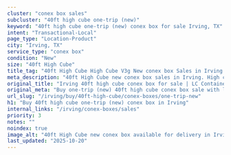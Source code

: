 ```yaml
---
cluster: "conex box sales"
subcluster: "40ft high cube one-trip (new)"
keyword: "40ft high cube one-trip (new) conex box for sale Irving, TX"
intent: "Transactional-Local"
page_type: "Location-Product"
city: "Irving, TX"
service_type: "conex box"
condition: "New"
size: "40ft High Cube"
title_tag: "40ft High Cube High Cube V3g New conex box Sales in Irving | LC Container"
meta_description: "40ft High Cube new conex box sales in Irving. High cube containers with extra height. Fast delivery, competitive pricing. Serving conex boxes area. Quote ID: H90. Call (214) 524-4168 for your free quote today."
original_title: "Irving 40ft high cube conex box for sale | LC Container"
original_meta: "Buy one-trip (new) 40ft high cube conex box sale with local delivery in Irving, TX. LC Container — local Since 2003. Request a fast quote today."
url_slug: "/irving/buy/40ft-high-cube/conex-boxes/one-trip-new"
h1: "Buy 40ft high cube one-trip (new) conex box in Irving"
internal_links: "/irving/conex-boxes/sales"
priority: 3
notes: ""
noindex: true
image_alt: "40ft High Cube new conex box available for delivery in Irving"
last_updated: "2025-10-20"
---
```


<!-- TODO: Add unique city/inventory copy, images, and internal links here. -->
